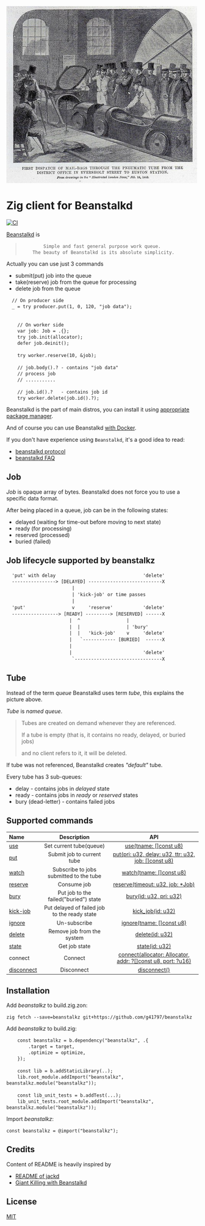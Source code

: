 ![](_logo/1p0c_8c0637.jpg)

# Zig client for Beanstalkd
[![CI](https://github.com/g41797/beanstalkz/actions/workflows/ci.yml/badge.svg)](https://github.com/g41797/beanstalkz/actions/workflows/ci.yml)


[Beanstalkd](https://pmatseykanets.github.io/beanstalkd-docs/) is
>             Simple and fast general purpose work queue.
>         The beauty of Beanstalkd is its absolute simplicity.


Actually you can use just 3 commands

- submit(put) job into the queue
- take(reserve) job from the queue for processing
- delete job from the queue

```zig
  // On producer side
  _ = try producer.put(1, 0, 120, "job data");


    // On worker side
    var job: Job = .{};
    try job.init(allocator);
    defer job.deinit();
    
    try worker.reserve(10, &job);
        
    // job.body().? - contains "job data"
    // process job
    // ...........

    // job.id().?   - contains job id
    try worker.delete(job.id().?);
```
Beanstalkd is the part of main distros, you can install it using [appropriate package manager](https://pmatseykanets.github.io/beanstalkd-docs/guide/installation.html).

And of course you can use Beanstalkd [with Docker](https://hub.docker.com/search?q=beanstalkd).  

If you don't have experience using `Beanstalkd`, it's a good idea to read:
- [beanstalkd protocol](https://pmatseykanets.github.io/beanstalkd-docs/protocol/)
- [beanstalkd FAQ](https://pmatseykanets.github.io/beanstalkd-docs/resources/faq.html)

## Job

*Job* is opaque array of bytes. Beanstalkd does not force you to use a specific data format.

After being placed in a queue, job can be in the following states:

- delayed (waiting for time-out before moving to next state) 
- ready (for processing)
- reserved (processed)
- buried (failed)


## Job lifecycle supported by beanstalkz
```txt
  'put' with delay                                'delete'             
  ----------------> [DELAYED] ---------------------------X
                        |     
                        | 'kick-job' or time passes
                        |              
  'put'                 v     'reserve'           'delete'
  -----------------> [READY] ---------> [RESERVED] ------X
                       |  ^                 |  
                       |  |                 | 'bury'
                       |  |   'kick-job'    v     'delete'
                       |   `------------ [BURIED]  ------X    
                       |                  
                       |                          'delete'
                        `--------------------------------X
```


## Tube

Instead of the term _queue_ Beanstalkd uses term _tube_,
this explains the picture above.

*Tube* is _named queue_. 
>Tubes are created on demand whenever they are referenced.
> 
> If a tube is empty (that is, it contains no ready, delayed, or buried jobs)
> 
> and no client refers to it, it will be deleted.

If tube was not referenced, Beanstalkd creates *"default"* tube.

Every tube has 3 sub-queues:

- delay - contains jobs in _delayed_ state
- ready - contains jobs in _ready_ or _reserved_ states
- bury (dead-letter) - contains failed jobs

## Supported commands

| Name                                                                                     |                 Description                  |                                                                API                                                                |
|:-----------------------------------------------------------------------------------------|:--------------------------------------------:|:---------------------------------------------------------------------------------------------------------------------------------:|
| [use](https://github.com/beanstalkd/beanstalkd/blob/master/doc/protocol.txt#L178)        |           Set current tube(queue)            |                   [use(tname: []const u8)](https://github.com/g41797/beanstalkz/blob/main/src/client.zig#L116)                    |
| [put](https://github.com/beanstalkd/beanstalkd/blob/master/doc/protocol.txt#L124)        |          Submit job to current tube          |    [put(pri: u32, delay: u32, ttr: u32, job: []const u8)](https://github.com/g41797/beanstalkz/blob/main/src/client.zig#L139)     |
| [watch](https://github.com/beanstalkd/beanstalkd/blob/master/doc/protocol.txt#L347)      |   Subscribe to jobs submitted to the tube    |                  [watch(tname: []const u8)](https://github.com/g41797/beanstalkz/blob/main/src/client.zig#L243)                   |
| [reserve](https://github.com/beanstalkd/beanstalkd/blob/master/doc/protocol.txt#L203)    |                 Consume job                  |              [reserve(timeout: u32, job: *Job)](https://github.com/g41797/beanstalkz/blob/main/src/client.zig#L272)               |
| [bury](https://github.com/beanstalkd/beanstalkd/blob/master/doc/protocol.txt#L310)       |    Put job to the failed("buried") state     |                   [bury(id: u32, pri: u32)](https://github.com/g41797/beanstalkz/blob/main/src/client.zig#L308)                   |
| [kick-job](https://github.com/beanstalkd/beanstalkd/blob/master/doc/protocol.txt#L424)   | Put delayed of failed job to the ready state |                      [kick_job(id: u32)](https://github.com/g41797/beanstalkz/blob/main/src/client.zig#L342)                      |
| [ignore](https://github.com/beanstalkd/beanstalkd/blob/master/doc/protocol.txt#L363)     |                 Un-subscribe                 |                  [ignore(tname: []const u8)](https://github.com/g41797/beanstalkz/blob/main/src/client.zig#L383)                  |
| [delete](https://github.com/beanstalkd/beanstalkd/blob/master/doc/protocol.txt#L271)     |          Remove job from the system          |                       [delete(id: u32)](https://github.com/g41797/beanstalkz/blob/main/src/client.zig#L369)                       |
| [state](https://github.com/beanstalkd/beanstalkd/blob/master/doc/protocol.txt#L465)      |                Get job state                 |                       [state(id: u32)](https://github.com/g41797/beanstalkz/blob/main/src/client.zig#L198)                        |
| connect                                                                                  |                   Connect                    | [connect(allocator: Allocator, addr: ?[]const u8, port: ?u16)](https://github.com/g41797/beanstalkz/blob/main/src/client.zig#L48) |
| [disconnect](https://github.com/beanstalkd/beanstalkd/blob/master/doc/protocol.txt#L728) |                  Disconnect                  |                         [disconnect()](https://github.com/g41797/beanstalkz/blob/main/src/client.zig#L84)                         |
  
 


## Installation

Add *beanstalkz* to build.zig.zon:
```bach
zig fetch --save=beanstalkz git+https://github.com/g41797/beanstalkz
```

Add *beanstalkz* to build.zig:
```zig
    const beanstalkz = b.dependency("beanstalkz", .{
        .target = target,
        .optimize = optimize,
    });

    const lib = b.addStaticLibrary(..);
    lib.root_module.addImport("beanstalkz", beanstalkz.module("beanstalkz"));

    const lib_unit_tests = b.addTest(...);
    lib_unit_tests.root_module.addImport("beanstalkz", beanstalkz.module("beanstalkz"));
```

Import *beanstalkz*:
```zig
const beanstalkz = @import("beanstalkz");
```


## Credits
Content of README is heavily inspired by 
- [README of jackd](https://github.com/getjackd/jackd#jackd)
- [Giant Killing with Beanstalkd](https://www.sitepoint.com/giant-killing-with-beanstalkd/)
 
## License
[MIT](LICENSE)

<br />

